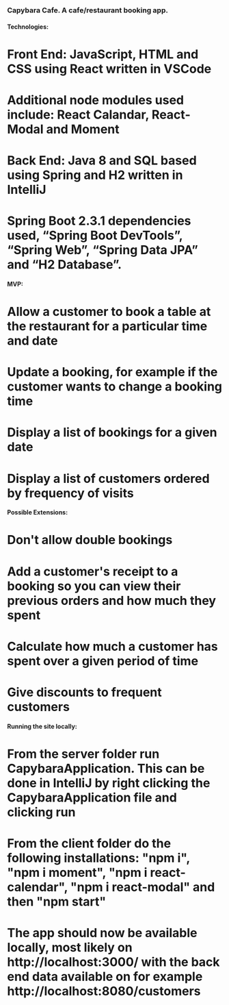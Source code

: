 ### Capybara Cafe. A cafe/restaurant booking app.




#### Technologies:

# Front End: JavaScript, HTML and CSS using React written in VSCode
# Additional node modules used include: React Calandar, React-Modal and Moment
# Back End: Java 8 and SQL based using Spring and H2 written in IntelliJ
# Spring Boot 2.3.1 dependencies used, “Spring Boot DevTools”, “Spring Web”, “Spring Data JPA” and “H2 Database”.



#### MVP:

# Allow a customer to book a table at the restaurant for a particular time and date
# Update a booking, for example if the customer wants to change a booking time
# Display a list of bookings for a given date
# Display a list of customers ordered by frequency of visits



#### Possible Extensions:

# Don't allow double bookings
# Add a customer's receipt to a booking so you can view their previous orders and how much they spent
# Calculate how much a customer has spent over a given period of time
# Give discounts to frequent customers


#### Running the site locally:

# From the server folder run CapybaraApplication.  This can be done in IntelliJ by right clicking the CapybaraApplication file and clicking run
# From the client folder do the following installations:  "npm i", "npm i moment", "npm i react-calendar", "npm i react-modal" and then "npm start"
# The app should now be available locally, most likely on http://localhost:3000/ with the back end data available on for example http://localhost:8080/customers
